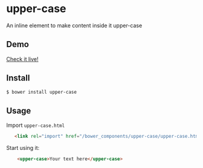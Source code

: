 upper-case
================
An inline element to make content inside it upper-case

## Demo

[Check it live!](http://arvindr21.github.io/upper-case)

## Install

```sh
$ bower install upper-case
```

## Usage

Import `upper-case.html`
 ```html
    <link rel="import" href="/bower_components/upper-case/upper-case.html">
```
Start using it:
```html
    <upper-case>Your text here</upper-case>
```